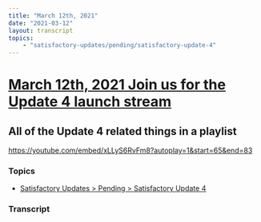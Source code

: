 ```yaml
---
title: "March 12th, 2021"
date: "2021-03-12"
layout: transcript
topics: 
    - "satisfactory-updates/pending/satisfactory-update-4"
---
```

# [March 12th, 2021 Join us for the Update 4 launch stream](../2021-03-12.md)
## All of the Update 4 related things in a playlist
https://youtube.com/embed/xLLyS6RvFm8?autoplay=1&start=65&end=83
### Topics
* [Satisfactory Updates > Pending > Satisfactory Update 4](../topics/satisfactory-updates/pending/satisfactory-update-4.md)

### Transcript

> 
